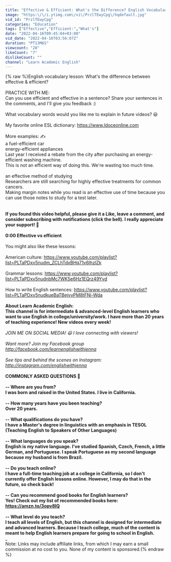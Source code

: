 ```yaml
---
title: "Effective & Efficient: What's the Difference? English Vocabulary Lesson"
image: "https:\/\/i.ytimg.com\/vi\/PrzlTEwyCpg\/hqdefault.jpg"
vid_id: "PrzlTEwyCpg"
categories: "Education"
tags: ["Effective","Efficient:","What's"]
date: "2022-04-16T09:45:04+03:00"
vid_date: "2022-04-16T03:56:07Z"
duration: "PT13M6S"
viewcount: "28"
likeCount: "7"
dislikeCount: ""
channel: "Learn Academic English"
---
```

{% raw %}English vocabulary lesson: What's the difference between effective &amp; efficient? <br /><br />PRACTICE WITH ME:<br />Can you use efficient and effective in a sentence? Share your sentences in the comments, and I'll give you feedback :) <br /><br />What vocabulary words would you like me to explain in future videos?  😃<br /><br />My favorite online ESL dictionary: <a rel="nofollow" target="blank" href="https://www.ldoceonline.com">https://www.ldoceonline.com</a><br /><br />More examples: ✍️<br />a fuel-efficient car<br />energy-efficient appliances<br />Last year I received a rebate from the city after purchasing an energy-efficient washing machine.<br />This is not an efficient way of doing this. We're wasting too much time.<br /><br />an effective method of studying<br />Researchers are still searching for highly effective treatments for common cancers.<br />Making margin notes while you read is an effective use of time because you can use those notes to study for a test later.<br />______________________________________<br /><br />If you found this video helpful, please give it a Like, leave a comment, and consider subscribing with notifications (click the bell). I really appreciate your support! 🙏  <br /><br />0:00 Effective vs efficient<br />______________________________________<br />You might also like these lessons:<br /><br />American culture: <a rel="nofollow" target="blank" href="https://www.youtube.com/playlist?list=PLTaPDxv5nudm_ZCLhTdxBHq71v6IhzlZk">https://www.youtube.com/playlist?list=PLTaPDxv5nudm_ZCLhTdxBHq71v6IhzlZk</a><br /><br />Grammar lessons: <a rel="nofollow" target="blank" href="https://www.youtube.com/playlist?list=PLTaPDxv5nudnbMc7WK5e6Hz1EQrz49Yvd">https://www.youtube.com/playlist?list=PLTaPDxv5nudnbMc7WK5e6Hz1EQrz49Yvd</a><br /><br />How to write English sentences: <a rel="nofollow" target="blank" href="https://www.youtube.com/playlist?list=PLTaPDxv5nudkueBaTBejyvPM8tFNj-Wda">https://www.youtube.com/playlist?list=PLTaPDxv5nudkueBaTBejyvPM8tFNj-Wda</a><br />______________________________________<br />About Learn Academic English:<br />This channel is for intermediate &amp; advanced-level English learners who want to use English in college/university/work. I have more than 20 years of teaching experience! New videos every week!<br />_______________________________________<br />JOIN ME ON SOCIAL MEDIA! 😃  I love connecting with viewers!<br /><br />Want more? Join my Facebook group <a rel="nofollow" target="blank" href="http://facebook.com/learnenglishwithjenna">http://facebook.com/learnenglishwithjenna</a><br /><br />See tips and behind the scenes on Instagram: <a rel="nofollow" target="blank" href="http://instagram.com/englishwithjenna">http://instagram.com/englishwithjenna</a><br />_______________________________________<br />COMMONLY ASKED QUESTIONS 🤔<br /><br />-- Where are you from?<br />I was born and raised in the United States. I live in California.<br /><br />-- How many years have you been teaching?<br />Over 20 years.<br /><br />-- What qualifications do you have?<br />I have a Master's degree in linguistics with an emphasis in TESOL (Teaching English to Speakers of Other Languages)<br /><br />-- What languages do you speak?<br />English is my native language. I've studied Spanish, Czech, French, a little German, and Portuguese. I speak Portuguese as my second language because my husband is from Brazil.<br /><br />-- Do you teach online?<br />I have a full-time teaching job at a college in California, so I don't currently offer English lessons online. However, I may do that in the future, so check back!<br /><br />-- Can you recommend good books for English learners?<br />Yes! Check out my list of recommended books here: <a rel="nofollow" target="blank" href="https://amzn.to/3opv8IQ">https://amzn.to/3opv8IQ</a><br /><br />-- What level do you teach?<br />I teach all levels of English, but this channel is designed for intermediate and advanced learners. Because I teach college, much of the content is meant to help English learners prepare for going to school in English. <br />_______________________________________<br />Note: Links may include affiliate links, from which I may earn a small commission at no cost to you. None of my content is sponsored.{% endraw %}
